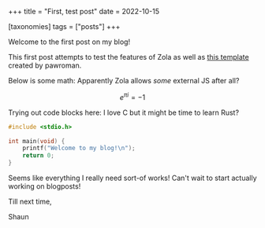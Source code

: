 +++
title = "First, test post"
date = 2022-10-15

[taxonomies]
tags = ["posts"]
+++

Welcome to the first post on my blog!

This first post attempts to test the features of Zola as well as [this template](https://github.com/pawroman/zola-theme-terminimal/) created by pawroman.

Below is some math: Apparently Zola allows _some_ external JS after all?

$$e^{\pi i} = - 1$$

Trying out code blocks here: I love C but it might be time to learn Rust?

```c
#include <stdio.h>

int main(void) {
    printf("Welcome to my blog!\n");
    return 0;
} 
```

Seems like everything I really need sort-of works! Can't wait to start actually working on blogposts!

Till next time,

Shaun